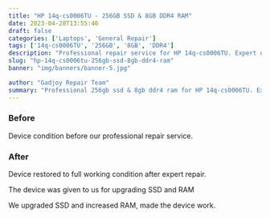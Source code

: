 ```yaml
---
title: "HP 14q-cs0006TU - 256GB SSD & 8GB DDR4 RAM"
date: 2023-04-28T13:55:46
draft: false
categories: ['Laptops', 'General Repair']
tags: ['14q-cs0006TU', '256GB', '8GB', 'DDR4']
description: "Professional repair service for HP 14q-cs0006TU. Expert diagnosis and quality repairs in Bangalore."
slug: "hp-14q-cs0006tu-256gb-ssd-8gb-ddr4-ram"
banner: "img/banners/banner-5.jpg"

author: "Gadjoy Repair Team"
summary: "Professional 256gb ssd & 8gb ddr4 ram for HP 14q-cs0006TU. Expert technicians, quality parts, warranty included."
---
```


### Before

Device condition before our professional repair service.

### After

Device restored to full working condition after expert repair.

The device was given to us for upgrading SSD and RAM

We upgraded SSD and increased RAM, made the device work.
